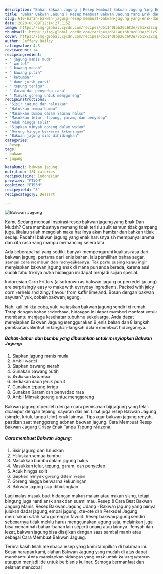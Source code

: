 ```yaml
---
description: "Bahan Bakwan Jagung | Resep Membuat Bakwan Jagung Yang Enak dan Simpel"
title: "Bahan Bakwan Jagung | Resep Membuat Bakwan Jagung Yang Enak dan Simpel"
slug: 610-bahan-bakwan-jagung-resep-membuat-bakwan-jagung-yang-enak-dan-simpel
date: 2020-08-09T12:14:27.115Z
image: https://img-global.cpcdn.com/recipes/d511401bb20c683e/751x532cq70/bakwan-jagung-foto-resep-utama.jpg
thumbnail: https://img-global.cpcdn.com/recipes/d511401bb20c683e/751x532cq70/bakwan-jagung-foto-resep-utama.jpg
cover: https://img-global.cpcdn.com/recipes/d511401bb20c683e/751x532cq70/bakwan-jagung-foto-resep-utama.jpg
author: Jeffery Bailey
ratingvalue: 4.5
reviewcount: 14
recipeingredient:
- " jagung manis muda"
- " wortel"
- " bawang merah"
- " bawang putih"
- " ketumbar"
- " daun jeruk purut"
- " tepung terigu"
- " Garam dan penyedap rasa"
- " Minyak goreng untuk menggoreng"
recipeinstructions:
- "Sisir jagung dan haluskan"
- "Haluskan semua bumbu"
- "Masukkan bumbu dalam jagung halus"
- "Masukkan telur, tepung, garam, dan penyedap"
- "Aduk hingga solit"
- "Siapkan minyak goreng dalam wajan"
- "Goreng hingga berwarna kekuningan"
- "Bakwan jagung siap dihidangkan"
categories:
- Resep
tags:
- bakwan
- jagung

katakunci: bakwan jagung 
nutrition: 184 calories
recipecuisine: Indonesian
preptime: "PT16M"
cooktime: "PT53M"
recipeyield: "3"
recipecategory: Dessert

---
```



![Bakwan Jagung](https://img-global.cpcdn.com/recipes/d511401bb20c683e/751x532cq70/bakwan-jagung-foto-resep-utama.jpg)

Kamu Sedang mencari inspirasi resep bakwan jagung yang Enak Dan Mudah? Cara membuatnya memang tidak terlalu sulit namun tidak gampang juga. jikalau salah mengolah maka hasilnya akan hambar dan bahkan tidak sedap. Padahal bakwan jagung yang enak harusnya sih mempunyai aroma dan cita rasa yang mampu memancing selera kita.

Ada beberapa hal yang sedikit banyak mempengaruhi kualitas rasa dari bakwan jagung, pertama dari jenis bahan, lalu pemilihan bahan segar, sampai cara membuat dan menyajikannya. Tak perlu pusing kalau ingin menyiapkan bakwan jagung enak di mana pun anda berada, karena asal sudah tahu triknya maka hidangan ini dapat menjadi sajian spesial.

Indonesian Corn Fritters (also known as bakwan jagung or perkedel jagung) are surprisingly easy to make with everyday ingredients. Packed with juicy corn kernels and zingy flavour from kaffir lime and. Bosan dengan bakwan sayuran? yuk, cobain bakwan jagung.


Nah, kali ini kita coba, yuk, variasikan bakwan jagung sendiri di rumah. Tetap dengan bahan sederhana, hidangan ini dapat memberi manfaat untuk membantu menjaga kesehatan tubuhmu sekeluarga. Anda dapat menyiapkan Bakwan Jagung menggunakan 9 jenis bahan dan 8 langkah pembuatan. Berikut ini langkah-langkah dalam membuat hidangannya.

<!--inarticleads1-->

##### Bahan-bahan dan bumbu yang dibutuhkan untuk menyiapkan Bakwan Jagung:

1. Siapkan  jagung manis muda
1. Ambil  wortel
1. Siapkan  bawang merah
1. Gunakan  bawang putih
1. Sediakan  ketumbar
1. Sediakan  daun jeruk purut
1. Gunakan  tepung terigu
1. Gunakan  Garam dan penyedap rasa
1. Ambil  Minyak goreng untuk menggoreng


Bakwan jagung diperoleh dengan cara pemisahan biji jagung yang telah dicampur dengan tepung, sayuran dan air. Lihat juga resep Bakwan Jagung (simple, kriuk, tanpa telor) enak lainnya. Tips agar bakwan jagung renyah, pastikan saat menggoreng adonan bakwan jagung. Cara Membuat Resep Bakwan Jagung Crispy Enak Tanpa Tepung Maizena. 

<!--inarticleads2-->

##### Cara membuat Bakwan Jagung:

1. Sisir jagung dan haluskan
1. Haluskan semua bumbu
1. Masukkan bumbu dalam jagung halus
1. Masukkan telur, tepung, garam, dan penyedap
1. Aduk hingga solit
1. Siapkan minyak goreng dalam wajan
1. Goreng hingga berwarna kekuningan
1. Bakwan jagung siap dihidangkan


Lagi malas masak buat hidangan makan malam atau makan siang, tetapi bingung juga nanti anak anak dan suami mau. Resep &amp; Cara Buat Bakwan Jagung Manis. Resep Bakwan Jagung Udang - Bakwan jagung yang punya julukan dadar jagung, empal jagung, ote-ote dan Perkedel Jagung merupakan salah satu gorengan favorit. Resep bakwan jagung sendiri sebenarnya tidak melulu harus menggunakan jagung saja, melainkan juga bisa menambah bahan-bahan lain seperti udang atau lainnya. Renyah dan lezat, bakwan jagung bisa disajikan dengan saus sambal manis atau sebagai Cara Membuat Bakwan Jagung. 

Terima kasih telah membaca resep yang kami tampilkan di halaman ini. Besar harapan kami, olahan Bakwan Jagung yang mudah di atas dapat membantu Anda menyiapkan hidangan yang enak untuk keluarga/teman ataupun menjadi ide untuk berbisnis kuliner. Semoga bermanfaat dan selamat mencoba!
